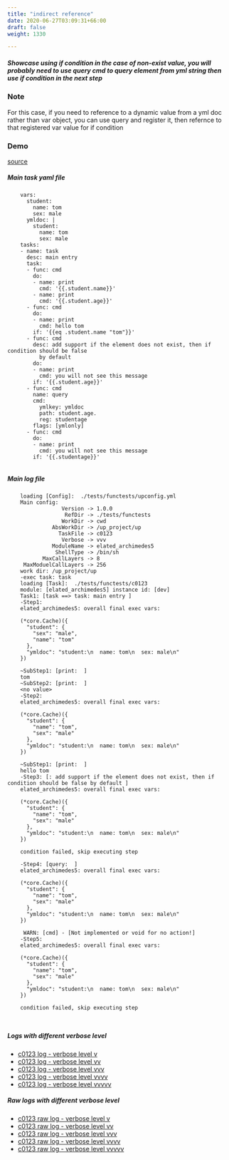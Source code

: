 ```yaml
---
title: "indirect reference"
date: 2020-06-27T03:09:31+66:00
draft: false
weight: 1330

---
```


##### Showcase using if condition in the case of non-exist value, you will probably need to use query cmd to query element from yml string then use if condition in the next step


### Note


For this case, if you need to reference to a dynamic value from a yml doc rather than var object, you can use query and register it, then refernce to that registered var value for if condition











### Demo








[source](https://github.com/upcmd/up/blob/master/tests/functests/c0123.yml)

##### Main task yaml file
```
    vars:
      student:
        name: tom
        sex: male
      ymldoc: |
        student:
          name: tom
          sex: male
    tasks:
    - name: task
      desc: main entry
      task:
      - func: cmd
        do:
        - name: print
          cmd: '{{.student.name}}'
        - name: print
          cmd: '{{.student.age}}'
      - func: cmd
        do:
        - name: print
          cmd: hello tom
        if: '{{eq .student.name "tom"}}'
      - func: cmd
        desc: add support if the element does not exist, then if condition should be false
          by default
        do:
        - name: print
          cmd: you will not see this message
        if: '{{.student.age}}'
      - func: cmd
        name: query
        cmd:
          ymlkey: ymldoc
          path: student.age.
          reg: studentage
        flags: [ymlonly]
      - func: cmd
        do:
        - name: print
          cmd: you will not see this message
        if: '{{.studentage}}'
    
```
##### Main log file
```
    loading [Config]:  ./tests/functests/upconfig.yml
    Main config:
                 Version -> 1.0.0
                  RefDir -> ./tests/functests
                 WorkDir -> cwd
              AbsWorkDir -> /up_project/up
                TaskFile -> c0123
                 Verbose -> vvv
              ModuleName -> elated_archimedes5
               ShellType -> /bin/sh
           MaxCallLayers -> 8
     MaxModuelCallLayers -> 256
    work dir: /up_project/up
    -exec task: task
    loading [Task]:  ./tests/functests/c0123
    module: [elated_archimedes5] instance id: [dev]
    Task1: [task ==> task: main entry ]
    -Step1:
    elated_archimedes5: overall final exec vars:
    
    (*core.Cache)({
      "student": {
        "sex": "male",
        "name": "tom"
      },
      "ymldoc": "student:\n  name: tom\n  sex: male\n"
    })
    
    ~SubStep1: [print:  ]
    tom
    ~SubStep2: [print:  ]
    <no value>
    -Step2:
    elated_archimedes5: overall final exec vars:
    
    (*core.Cache)({
      "student": {
        "name": "tom",
        "sex": "male"
      },
      "ymldoc": "student:\n  name: tom\n  sex: male\n"
    })
    
    ~SubStep1: [print:  ]
    hello tom
    -Step3: [: add support if the element does not exist, then if condition should be false by default ]
    elated_archimedes5: overall final exec vars:
    
    (*core.Cache)({
      "student": {
        "name": "tom",
        "sex": "male"
      },
      "ymldoc": "student:\n  name: tom\n  sex: male\n"
    })
    
    condition failed, skip executing step 
    
    -Step4: [query:  ]
    elated_archimedes5: overall final exec vars:
    
    (*core.Cache)({
      "student": {
        "name": "tom",
        "sex": "male"
      },
      "ymldoc": "student:\n  name: tom\n  sex: male\n"
    })
    
     WARN: [cmd] - [Not implemented or void for no action!]
    -Step5:
    elated_archimedes5: overall final exec vars:
    
    (*core.Cache)({
      "student": {
        "name": "tom",
        "sex": "male"
      },
      "ymldoc": "student:\n  name: tom\n  sex: male\n"
    })
    
    condition failed, skip executing step 
    
    
```


##### Logs with different verbose level
* [c0123 log - verbose level v](../../logs/c0123_v)
* [c0123 log - verbose level vv](../../logs/c0123_vv)
* [c0123 log - verbose level vvv](../../logs/c0123_vvvv)
* [c0123 log - verbose level vvvv](../../logs/c0123_vvvv)
* [c0123 log - verbose level vvvvv](../../logs/c0123_vvvvv)

##### Raw logs with different verbose level
* [c0123 raw log - verbose level v](../../reflogs/c0123_v.log)
* [c0123 raw log - verbose level vv](../../reflogs/c0123_vv.log)
* [c0123 raw log - verbose level vvv](../../reflogs/c0123_vvv.log)
* [c0123 raw log - verbose level vvvv](../../reflogs/c0123_vvvv.log)
* [c0123 raw log - verbose level vvvvv](../../reflogs/c0123_vvvvv.log)







